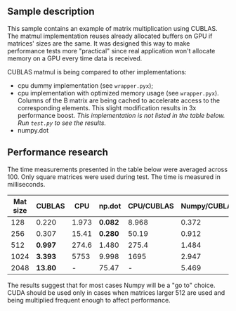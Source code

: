 ## Sample description

This sample contains an example of matrix multiplication using CUBLAS. The matmul implementation reuses
already allocated buffers on GPU if matrices' sizes are the
same. It was designed this way to make performance tests more "practical" since real
application won't allocate memory on a GPU every time data is received.

CUBLAS matmul is being compared to other implementations:

- cpu dummy implementation (see `wrapper.pyx`);
- cpu implementation with optimized memory usage (see `wrapper.pyx`). Columns of the B matrix are
being cached to accelerate access to the corresponding elements. This slight modification results in 3x
performance boost. *This implementation is not listed in the table below. Run `test.py` to see the results.*
- numpy.dot

## Performance research

The time measurements presented in the table below were averaged across 100. Only square matrices were used
during test. The time is measured in milliseconds.

| Mat size | CUBLAS | CPU | np.dot | CPU/CUBLAS | Numpy/CUBLAS |
| --- | --- | --- | --- | --- | --- |
| 128 | 0.220 | 1.973 | __0.082__ | 8.968 | 0.372 |
| 256 | 0.307 | 15.41 | __0.280__ | 50.19 | 0.912 |
| 512 | __0.997__ | 274.6 | 1.480 | 275.4 | 1.484 |
| 1024 | __3.393__ | 5753 | 9.998 | 1695 | 2.947 |
| 2048 | __13.80__ | - | 75.47 | - | 5.469 |

The results suggest that for most cases Numpy will be a "go to" choice. CUDA should be used only in cases when matrices
larger 512 are used and being multiplied frequent enough to affect performance.

